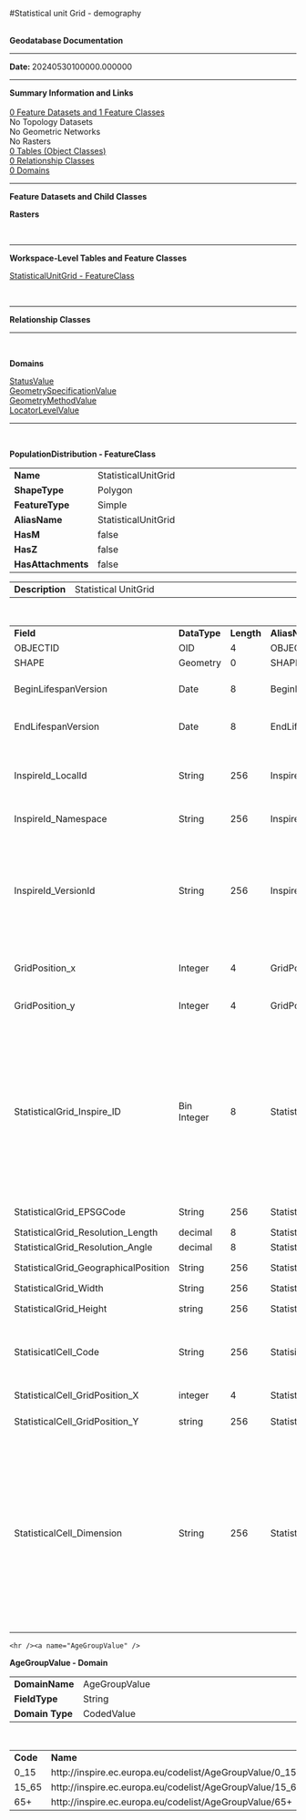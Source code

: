 #Statistical unit Grid - demography
<body>
  <br />
  <strong>Geodatabase Documentation</strong>
  <hr />
  <strong>Date: </strong>20240530100000.000000<br />
  <hr />
  <p><strong>Summary Information and Links</strong><br /><br />
    <a href="#FeatureDatasets">0 Feature Datasets and 1 Feature Classes</a><br />
    No Topology Datasets<br />
    No Geometric Networks<br />
    No Rasters<br />
    <a href="#ObjectClasses">0 Tables (Object Classes)</a><br />
    <a href="#RelationshipClasses">0 Relationship Classes</a><br />
    <a href="#Domains">0 Domains</a><br />
  </p>
  <hr />
  <p><a name="FeatureDatasets" /><strong>Feature Datasets and Child Classes</strong></p><a name="Raster" />
  <p><strong>Rasters</strong></p><br />
  <hr /><a name="ObjectClasses" />
  <p><strong>Workspace-Level Tables and Feature Classes</strong></p>

  <a href="#FeatureClassAddress">StatisticalUnitGrid - FeatureClass</a><br />

  <p /><br />
  <hr /><a name="RelationshipClasses" />
  <p><strong>Relationship Classes</strong></p>
  <p />
  <hr /><br />

  <a name="Domains" />
  <p><strong>Domains</strong></p>
  <a href="#DomainStatusValue">StatusValue</a><br />
  <a href="#DomainGeometrySpecificationValue">GeometrySpecificationValue</a><br />
  <a href="#DomainGeometryMethodValue">GeometryMethodValue</a><br /><a
    href="#DomainLocatorLevelValue">LocatorLevelValue</a><br />
  <p>
    <hr /><br /><a name="FeatureClassAddress" />
  <p><strong>PopulationDistribution - FeatureClass</strong></p>
  <p>
  <table width="100%" style="border-color: white">
    <tbody>
      <tr>
        <td width="12%" style="border-color: white"><strong>Name</strong></td>
        <td width="*" style="border-color: white">StatisticalUnitGrid</td>
      </tr>
      <tr>
        <td width="12%" style="border-color: white"><strong>ShapeType</strong></td>
        <td width="*" style="border-color: white">Polygon</td>
      </tr>
      <tr>
        <td width="12%" style="border-color: white"><strong>FeatureType</strong></td>
        <td width="*" style="border-color: white">Simple</td>
      </tr>
      <tr>
        <td width="12%" style="border-color: white"><strong>AliasName</strong></td>
        <td width="*" style="border-color: white">StatisticalUnitGrid</td>
      </tr>
      <tr>
        <td width="12%" style="border-color: white"><strong>HasM</strong></td>
        <td width="*" style="border-color: white">false</td>
      </tr>
      <tr>
        <td width="12%" style="border-color: white"><strong>HasZ</strong></td>
        <td width="*" style="border-color: white">false</td>
      </tr>
      <tr>
        <td width="12%" style="border-color: white"><strong>HasAttachments</strong></td>
        <td width="*" style="border-color: white">false</td>
      </tr>
    </tbody>
  </table>
  <table width="100%" style="border-color: white">
    <tbody>
      <tr>
        <td width="12%" style="border-color: white"><strong>Description</strong></td>
        <td width="*" style="border-color: white">Statistical UnitGrid</td>
      </tr>
    </tbody>
  </table><br />
  <table width="100%">
    <tbody>
      <tr style="border:0px">
        <td width="8%" style="border:0px"><strong>Field</strong></td>
        <td width="8%" style="border:0px"><strong>DataType</strong></td>
        <td width="5%" style="border:0px"><strong>Length</strong></td>
        <td width="8%" style="border:0px"><strong>AliasName</strong></td>
        <td width="8%" style="border:0px"><strong>Description</strong></td>
        <td width="8%" style="border:0px"><strong>Domain</strong></td>
        <td width="8%" style="border:0px"><strong>DefaultValue</strong></td>
        <td width="8%" style="border:0px"><strong>IsNullable</strong></td>
        <td width="5%" style="border:0px"><strong>Precision</strong></td>
        <td width="5%" style="border:0px"><strong>Scale</strong></td>
      </tr>
      <tr>
        <td width="8%">OBJECTID</td>
        <td width="8%">OID</td>
        <td width="3%">4</td>
        <td width="8%">OBJECTID</td>
        <td width="8%" />
        <td width="8%"><a href="#Domain" /></td>
        <td width="8%" />
        <td width="8%">true</td>
        <td />
        <td />
      </tr>
      <tr>
        <td width="8%">SHAPE</td>
        <td width="8%">Geometry</td>
        <td width="3%">0</td>
        <td width="8%">SHAPE</td>
        <td width="8%" />
        <td width="8%"><a href="#Domain" /></td>
        <td width="8%" />
        <td width="8%">true</td>
        <td />
        <td />
      </tr>
      <tr>
        <td width="8%">BeginLifespanVersion</td>
        <td width="8%">Date</td>
        <td width="3%">8</td>
        <td width="8%">BeginLifespanVersion</td>
        <td width="8%">Date and time at which this version of the spatial object was inserted or changed in the spatial
          data set. </td>
        <td width="8%"><a href="#Domain" /></td>
        <td width="8%" />
        <td width="8%">true</td>
        <td />
        <td />
      </tr>
      <tr>
        <td width="8%">EndLifespanVersion</td>
        <td width="8%">Date</td>
        <td width="3%">8</td>
        <td width="8%">EndLifespanVersion</td>
        <td width="8%">Date and time at which this version of the spatial object was superseded or retired in the
          spatial data set. </td>
        <td width="8%"><a href="#Domain" /></td>
        <td width="8%" />
        <td width="8%">true</td>
        <td />
        <td />
      </tr>
      <tr>
        <td width="8%">InspireId_LocalId</td>
        <td width="8%">String</td>
        <td width="3%">256</td>
        <td width="8%">InspireId_LocalId</td>
        <td width="8%">A local identifier, assigned by the data provider. The local identifier is unique within the
          namespace, that is no other spatial object carries the same unique identifier. </td>
        <td width="8%"><a href="#Domain" /></td>
        <td width="8%" />
        <td width="8%">true</td>
        <td />
        <td />
      </tr>
      <tr>
        <td width="8%">InspireId_Namespace</td>
        <td width="8%">String</td>
        <td width="3%">256</td>
        <td width="8%">InspireId_Namespace</td>
        <td width="8%">Namespace uniquely identifying the data source of the spatial object. </td>
        <td width="8%"><a href="#Domain" /></td>
        <td width="8%" />
        <td width="8%">true</td>
        <td />
        <td />
      </tr>
      <tr>
        <td width="8%">InspireId_VersionId</td>
        <td width="8%">String</td>
        <td width="3%">256</td>
        <td width="8%">InspireId_VersionId</td>
        <td width="8%">The identifier of the particular version of the spatial object, with a maximum length of 25
          characters. If the specification of a spatial object type with an external object identifier includes
          life-cycle information, the version identifier is used to distinguish between the different versions of a
          spatial object. Within the set of all versions of a spatial object, the version identifier is unique </td>
        <td width="8%"><a href="#Domain" /></td>
        <td width="8%" />
        <td width="8%">true</td>
        <td />
        <td />
      </tr>
      <tr>
        <td width="8%">GridPosition_x</td>
        <td width="8%">Integer</td>
        <td width="3%">4</td>
        <td width="8%">GridPosition_x</td>
        <td width="8%">The position of the cell on the horizontal axis, starting from the left side, toward the right,
          from 0 to the grid width -1.</td>
        <td width="8%"><a href="#Domain" /></td>
        <td width="8%" />
        <td width="8%">true</td>
        <td />
        <td />
      </tr>
      <tr>
        <td width="8%">GridPosition_y</td>
        <td width="8%">Integer</td>
        <td width="3%">4</td>
        <td width="8%">GridPosition_y</td>
        <td width="8%">The position of the cell on the vertical axis, starting from the bottom toward the top, from 0 to
          the grid height -1.</td>
        <td width="8%"></td>
        <td width="8%" />
        <td width="8%">true</td>
        <td />
        <td />
      </tr>
      <tr>
        <td width="8%">StatisticalGrid_Inspire_ID</td>
        <td width="8%">Bin Integer</td>
        <td width="3%">8</td>
        <td width="8%">StatisticalGrid_Inspire_ID</td>
        <td width="8%">Such grid is associated with an upper grid, that has a bigger resolution, and a lower grid that
          has a lower resolution. Some statistical grids are organised into a hierarchy of grids with different
          resolutions. The cells composing two linked grids have to satisfy some topological constraints: each cell of
          the upper grid should be the aggregation of cells of the lower grid.
          EXAMPLE The hierarchical structure is a quadtree if the grids are composed of quadrilateral cells and each
          cell is composed of less than four cells of the lower level.<br><br>
        </td>
        <td width="8%"><a href="#Domain" /></td>
        <td width="8%" />
        <td width="8%">true</td>
        <td />
        <td />
      </tr>
      <tr>
        <td width="8%">StatisticalGrid_EPSGCode</td>
        <td width="8%">String</td>
        <td width="3%">256</td>
        <td width="8%">StatisticalGrid_EPSGCode</td>
        <td width="8%">The EPSG code to identify the grid Coordinate Referencing System.</td>
        <td width="8%"><a href="#AgeByYear">AgeByYear</a></td>
        <td width="8%" />
        <td width="8%">true</td>
        <td />
        <td />
      </tr>
      <tr>
        <td width="8%">StatisticalGrid_Resolution_Length</td>
        <td width="8%">decimal</td>
        <td width="3%">8</td>
        <td width="8%">StatisticalGrid_Resolution_Length</td>
        <td width="8%">A distance resolution</td>
        <td width="8%"><a href="#Domain" /></td>
        <td width="8%" />
        <td width="8%">true</td>
        <td />
        <td />
      </tr>
      <tr>
        <td width="8%">StatisticalGrid_Resolution_Angle</td>
        <td width="8%">decimal</td>
        <td width="3%">8</td>
        <td width="8%">StatisticalGrid_Resolution_Angle</td>
        <td width="8%">An angle resolution</td>
        <td width="8%"><a href="#AgeGroupValue">AgeGroupValue</a></td>
        <td width="8%" />
        <td width="8%">true</td>
        <td />
        <td />
      <tr>
        <td width="8%">StatisticalGrid_GeographicalPosition</td>
        <td width="8%">String</td>
        <td width="3%">256</td>
        <td width="8%">StatisticalGrid_GeographicalPosition</td>
        <td width="8%">The grid cell lower left corner geographical position.</td>
        <td width="8%"><a href="#Domain" /></td>
        <td width="8%" />
        <td width="8%">true</td>
        <td />
        <td />
      </tr>
      </tr>
      <tr>
        <td width="8%">StatisticalGrid_Width</td>
        <td width="8%">String</td>
        <td width="3%">256</td>
        <td width="8%">StatisticalGrid_Width</td>
        <td width="8%">The grid width, in cell number (if defined).
        </td>
        <td width="8%"><a href="#Gender">Gender</a></td>
        <td width="8%" />
        <td width="8%">true</td>
        <td />
        <td />
      </tr>
      <tr>
        <td width="8%">StatisticalGrid_Height</td>
        <td width="8%">string</td>
        <td width="3%">256</td>
        <td width="8%">StatisticalGrid_Height</td>
        <td width="8%">
          The grid height, in cell number (if defined).
        <td width="8%"><a href="#Domain" /></td>
        <td width="8%" />
        <td width="8%">true</td>
        <td />
        <td />
      </tr>
      <tr>
        <td width="8%">StatisicatlCell_Code</td>
        <td width="8%">String</td>
        <td width="3%">256</td>
        <td width="8%">StatisicatlCell_Code</td>
        <td width="8%">A statistical grid cell is associated with:
          <br>- the unique statistical grid cell of its upper level (if any) it is covered by,
          <br>- the statistical grid cells of its lower level (if any) it covers.
        </td>
        <td width="8%"><a href="#Domain" />NACE</td>
        <td width="8%" />
        <td width="8%">true</td>
        <td />
        <td />
      </tr>
      <tr>
        <td width="8%">StatisticalCell_GridPosition_X</td>
        <td width="8%">integer</td>
        <td width="3%">4</td>
        <td width="8%">StatisticalCell_GridPosition_X</td>
        <td width="8%">The grid cell position within the grid based on the grid coordinates.</td>
        <td width="8%"><a href="#Domain" /></td>
        <td width="8%" />
        <td width="8%">true</td>
        <td />
        <td />
      </tr>
      <tr>
        <td width="8%">StatisticalCell_GridPosition_Y</td>
        <td width="8%">string</td>
        <td width="3%">256</td>
        <td width="8%">StatisticalCell_GridPosition_Y</td>
        <td width="8%">The grid cell position within the grid based on the grid coordinates.</td>
        <td width="8%"><a href="#Domain" /></td>
        <td width="8%" />
        <td width="8%">true</td>
        <td />
        <td />
      </tr>
      <tr>
        <td width="8%">StatisticalCell_Dimension</td>
        <td width="8%">String</td>
        <td width="3%">256</td>
        <td width="8%">StatisticalCell_Dimension</td>
        <td width="8%">DirectPosition object data types (Figure 14) hold the coordinates for a position within some
          coordinate reference system. The coordinate reference system is described in ISO 19111. Since DirectPositions,
          as data types, will often be included in larger objects (such as GM_Objects) that have references to
          ISO19111::SC_CRS, the DirectPosition::cordinateReferenceSystem may be left NULL if this particular
          DirectPosition is included in a larger object with such a reference to a SC_CRS. In this case, the
          DirectPosition::cordinateReferenceSystem is implicitly assumed to take on the value of the containing object's
          SC_CRS.</td>
        <td width="8%"><a href="#Domain" /></td>
        <td width="8%" />
        <td width="8%">true</td>
        <td />
        <td />
      </tr>
    </tbody>
  </table>
  </p>
  </p>
  <p>


    <hr /><a name="AgeGroupValue" />
  <p><strong>AgeGroupValue - Domain</strong></p>
  <p>
  <table width="100%" style="border-color: white">
    <tbody>
      <tr>
        <td width="12%" style="border-color: white"><strong>DomainName</strong></td>
        <td width="*" style="border-color: white">AgeGroupValue</td>
      </tr>
      <tr>
        <td width="12%" style="border-color: white"><strong>FieldType</strong></td>
        <td width="*" style="border-color: white">String</td>
      </tr>
      <tr>
        <td width="20%" style="border-color: white"><strong>Domain Type</strong></td>
        <td width="*%" style="border-color: white">CodedValue</td>
      </tr>
    </tbody>
  </table><br />
  <table width="100%">
    <tbody>
      <tr style="border-width:0px"><strong>
          <td width="10%" style="border-width:0px"><strong>Code</strong></td>
        </strong>
        <td width="20%" style="border-width:0px"><strong>Name</strong></td>
      </tr>
      <tr>
      <tr>
        <td width="20%">0_15</td>
        <td width="20%">http://inspire.ec.europa.eu/codelist/AgeGroupValue/0_15</td>
      </tr>
      <tr>
        <td width="20%">15_65</td>
        <td width="20%">http://inspire.ec.europa.eu/codelist/AgeGroupValue/15_65</td>
      </tr>
      <tr>
        <td width="20%">65+</td>
        <td width="20%">http://inspire.ec.europa.eu/codelist/AgeGroupValue/65+</td>
      </tr>
      </tr>
    </tbody>
  </table>
  </p>
  </p>
  <p>